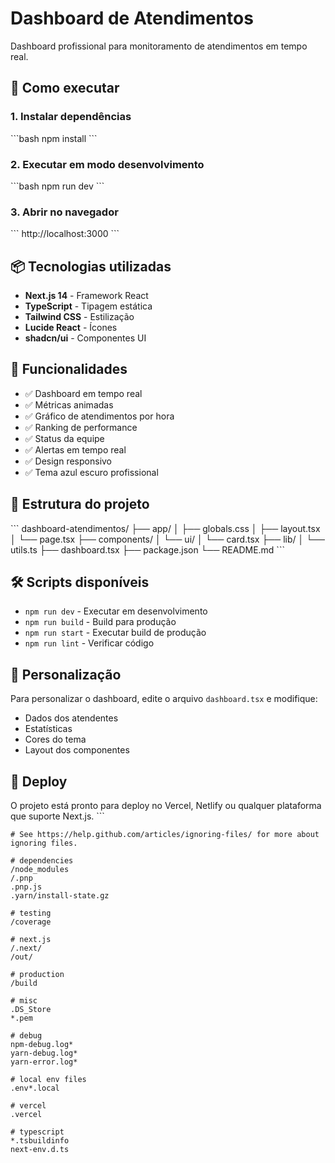 # Dashboard de Atendimentos

Dashboard profissional para monitoramento de atendimentos em tempo real.

## 🚀 Como executar

### 1. Instalar dependências
\`\`\`bash
npm install
\`\`\`

### 2. Executar em modo desenvolvimento
\`\`\`bash
npm run dev
\`\`\`

### 3. Abrir no navegador
\`\`\`
http://localhost:3000
\`\`\`

## 📦 Tecnologias utilizadas

- **Next.js 14** - Framework React
- **TypeScript** - Tipagem estática
- **Tailwind CSS** - Estilização
- **Lucide React** - Ícones
- **shadcn/ui** - Componentes UI

## 🎯 Funcionalidades

- ✅ Dashboard em tempo real
- ✅ Métricas animadas
- ✅ Gráfico de atendimentos por hora
- ✅ Ranking de performance
- ✅ Status da equipe
- ✅ Alertas em tempo real
- ✅ Design responsivo
- ✅ Tema azul escuro profissional

## 📁 Estrutura do projeto

\`\`\`
dashboard-atendimentos/
├── app/
│   ├── globals.css
│   ├── layout.tsx
│   └── page.tsx
├── components/
│   └── ui/
│       └── card.tsx
├── lib/
│   └── utils.ts
├── dashboard.tsx
├── package.json
└── README.md
\`\`\`

## 🛠️ Scripts disponíveis

- `npm run dev` - Executar em desenvolvimento
- `npm run build` - Build para produção
- `npm run start` - Executar build de produção
- `npm run lint` - Verificar código

## 📝 Personalização

Para personalizar o dashboard, edite o arquivo `dashboard.tsx` e modifique:

- Dados dos atendentes
- Estatísticas
- Cores do tema
- Layout dos componentes

## 🚀 Deploy

O projeto está pronto para deploy no Vercel, Netlify ou qualquer plataforma que suporte Next.js.
\`\`\`

```text file=".gitignore"
# See https://help.github.com/articles/ignoring-files/ for more about ignoring files.

# dependencies
/node_modules
/.pnp
.pnp.js
.yarn/install-state.gz

# testing
/coverage

# next.js
/.next/
/out/

# production
/build

# misc
.DS_Store
*.pem

# debug
npm-debug.log*
yarn-debug.log*
yarn-error.log*

# local env files
.env*.local

# vercel
.vercel

# typescript
*.tsbuildinfo
next-env.d.ts
